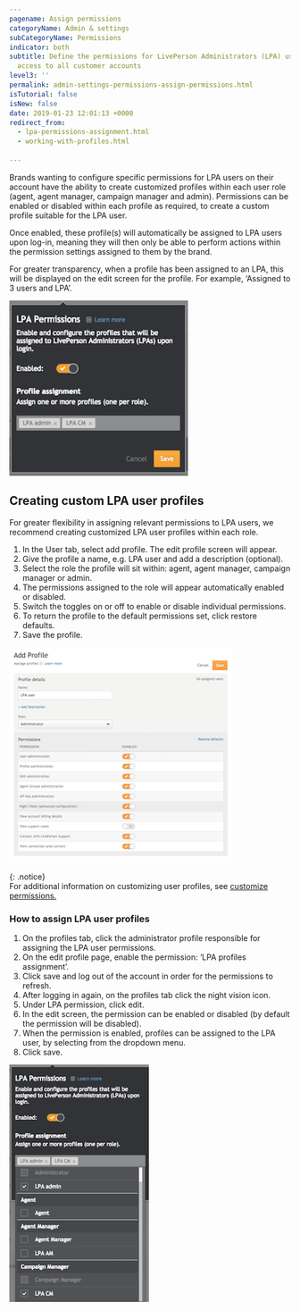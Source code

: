 ```yaml
---
pagename: Assign permissions
categoryName: Admin & settings
subCategoryName: Permissions
indicator: both
subtitle: Define the permissions for LivePerson Administrators (LPA) users which gives
  access to all customer accounts
level3: ''
permalink: admin-settings-permissions-assign-permissions.html
isTutorial: false
isNew: false
date: 2019-01-23 12:01:13 +0000
redirect_from:
  - lpa-permissions-assignment.html
  - working-with-profiles.html

---
```

Brands wanting to configure specific permissions for LPA users on their account have the ability to create customized profiles within each user role (agent, agent manager, campaign manager and admin). Permissions can be enabled or disabled within each profile as required, to create a custom profile suitable for the LPA user.

Once enabled, these profile(s) will automatically be assigned to LPA users upon log-in, meaning they will then only be able to perform actions within the permission settings assigned to them by the brand.

For greater transparency, when a profile has been assigned to an LPA, this will be displayed on the edit screen for the profile. For example, ‘Assigned to 3 users and LPA’.

![](/img/assign_permissions1.png)

## Creating custom LPA user profiles

For greater flexibility in assigning relevant permissions to LPA users, we recommend creating customized LPA user profiles within each role.

1. In the User tab, select add profile. The edit profile screen will appear.
2. Give the profile a name, e.g. LPA user and add a description (optional).
3. Select the role the profile will sit within: agent, agent manager, campaign manager or admin.
4. The permissions assigned to the role will appear automatically enabled or disabled.
5. Switch the toggles on or off to enable or disable individual permissions.
6. To return the profile to the default permissions set, click restore defaults.
7. Save the profile.

![](/img/assign_permissions2-1.png)

{: .notice}  
For additional information on customizing user profiles, see [customize permissions.](admin-settings-permissions-customize-permissions.html)

### How to assign LPA user profiles

1. On the profiles tab, click the administrator profile responsible for assigning the LPA user permissions.
2. On the edit profile page, enable the permission: ‘LPA profiles assignment’.
3. Click save and log out of the account in order for the permissions to refresh.
4. After logging in again, on the profiles tab click the night vision icon.
5. Under LPA permission, click edit.
6. In the edit screen, the permission can be enabled or disabled (by default the permission will be disabled).
7. When the permission is enabled, profiles can be assigned to the LPA user, by selecting from the dropdown menu.
8. Click save.

![](/img/assign-permissions5-1.png)
